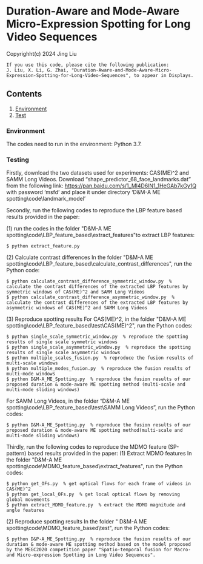# Duration-Aware and Mode-Aware Micro-Expression Spotting for Long Video Sequences
Copyrighht(c) 2024 Jing Liu

```
If you use this code, please cite the following publication:
J. Liu, X. Li, G. Zhai, "Duration-Aware-and-Mode-Aware-Micro-Expression-Spotting-for-Long-Video-Sequences", to appear in Displays.
```

## Contents

1. [Environment](#1)
2. [Test](#2)

<h3 id="1">Environment</h3>
The codes need to run in the environment: Python 3.7.

### Testing
Firstly, download the two datasets used for experiments: CAS(ME)^2 and SAMM Long Videos.
Download “shape_predictor_68_face_landmarks.dat” from the following link: https://pan.baidu.com/s/1_Ml4D6lN1_1HeGAb7kGy1Q with password ‘msfd’ and place it under directory ‘D&M-A ME spotting\code\landmark_model’

Secondly, run the following codes to reproduce the LBP feature based results provided in the paper:

(1) run the codes in the folder "D&M-A ME spotting\code\LBP_feature_based\extract_features"to extract LBP features:
```
$ python extract_feature.py
```
(2) Calculate contrast differences
In the folder "D&M-A ME spotting\code\LBP_feature_based\calculate_contrast_differences", run the Python code:
```
$ python calculate_contrast_difference_symmetric_window.py  % calculate the contrast differences of the extracted LBP features by symmetric windows of CAS(ME)^2 and SAMM Long Videos
$ python calculate_contrast_difference_asymmetric_window.py  % calculate the contrast differences of the extracted LBP features by asymmetric windows of CAS(ME)^2 and SAMM Long Videos
```
(3) Reproduce spotting results
For CAS(ME)^2, in the folder "D&M-A ME spotting\code\LBP_feature_based\test\CAS(ME)^2", run the Python codes:
```
$ python single_scale_symmetric_window.py  % reproduce the spotting results of single scale symmetric windows
$ python single_scale_asymmetric_window.py  % reproduce the spotting results of single scale asymmetric windows
$ python multiple_scales_fusion.py  % reproduce the fusion results of multi-scale windows
$ python multiple_modes_fusion.py  % reproduce the fusion results of multi-mode windows
$ python D&M-A_ME_Spotting.py  % reproduce the fusion results of our proposed duration & mode-aware ME spotting method (multi-scale and multi-mode sliding windows)
```
For SAMM Long Videos, in the folder “D&M-A ME spotting\code\LBP_feature_based\test\SAMM Long Videos”, run the Python codes:
```
$ python D&M-A_ME_Spotting.py  % reproduce the fusion results of our proposed duration & mode-aware ME spotting method(multi-scale and multi-mode sliding windows)
```

Thirdly, run the following codes to reproduce the MDMO feature (SP-pattern) based results provided in the paper:
(1) Extract MDMO features 
In the folder "D&M-A ME spotting\code\MDMO_feature_based\extract_features", run the Python codes:
```
$ python get_OFs.py  % get optical flows for each frame of videos in CAS(ME)^2
$ python get_local_OFs.py  % get local optical flows by removing global movements
$ python extract_MDMO_feature.py  % extract the MDMO magnitude and angle features
```
(2) Reproduce spotting results
In the folder " D&M-A ME spotting\code\MDMO_feature_based\test", run the Python codes:
```
$ python D&P-A_ME_Spotting.py  % reproduce the fusion results of our duration & mode-aware ME spotting method based on the model proposed by the MEGC2020 competition paper "Spatio-temporal fusion for Macro- and Micro-expression Spotting in Long Video Sequences".
```
